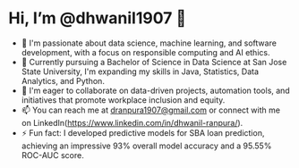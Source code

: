 # Hi, I’m @dhwanil1907 👋
- 👀 I'm passionate about data science, machine learning, and software development, with a focus on responsible computing and AI ethics.
- 🌱 Currently pursuing a Bachelor of Science in Data Science at San Jose State University, I'm expanding my skills in Java, Statistics, Data Analytics, and Python.
- 💞️ I'm eager to collaborate on data-driven projects, automation tools, and initiatives that promote workplace inclusion and equity.
- 📫 You can reach me at dranpura1907@gmail.com or connect with me on LinkedIn(https://www.linkedin.com/in/dhwanil-ranpura/).
- ⚡ Fun fact: I developed predictive models for SBA loan prediction, achieving an impressive 93% overall model accuracy and a 95.55% ROC-AUC score.
